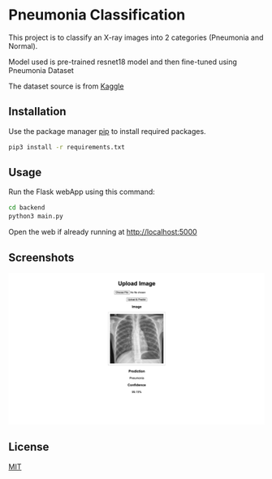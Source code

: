 # Pneumonia Classification

This project is to classify an X-ray images into 2 categories (Pneumonia and Normal).

Model used is pre-trained resnet18 model and then fine-tuned using Pneumonia Dataset

The dataset source is from [Kaggle](https://www.kaggle.com/datasets/paultimothymooney/chest-xray-pneumonia)

## Installation

Use the package manager [pip](https://pypi.org/project/pip/) to install required packages.

```bash
pip3 install -r requirements.txt
```

## Usage

Run the Flask webApp using this command:

```bash
cd backend
python3 main.py
```

Open the web if already running at [http://localhost:5000](http://localhost:5000)

## Screenshots

![Screenshots](screenshots.png)

## License

[MIT](https://choosealicense.com/licenses/mit/)